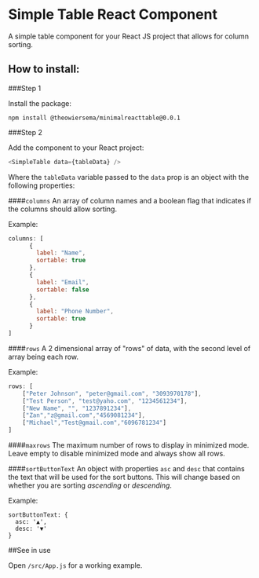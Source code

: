 # Simple Table React Component

A simple table component for your React JS project that allows for column sorting. 

## How to install:

###Step 1

Install the package: 

```
npm install @theowiersema/minimalreacttable@0.0.1
```

###Step 2

Add the component to your React project: 

```javascript
<SimpleTable data={tableData} />
```

Where the `tableData` variable passed to the `data` prop is an object with the following properties:

####`columns`
An array of column names and a boolean flag that indicates if the columns should allow sorting. 

Example: 

```javascript
columns: [
      {
        label: "Name",
        sortable: true
      },
      {
        label: "Email",
        sortable: false
      },
      {
        label: "Phone Number",
        sortable: true
      }
]
```

####`rows`
A 2 dimensional array of "rows" of data, with the second level of array being each row. 

Example: 

```javascript
rows: [
	["Peter Johnson", "peter@gmail.com", "3093970178"],
	["Test Person", "test@yaho.com", "1234561234"],
	["New Name", "", "1237891234"],
	["Zan","z@gmail.com","4569081234"],
	["Michael","Test@gmail.com","6096781234"]
]
```

####`maxrows`
The maximum number of rows to display in minimized mode. Leave empty to disable minimized mode and always show all rows. 

####`sortButtonText`
An object with properties `asc` and `desc` that contains the text that will be used for the sort buttons. This will change based on whether you are sorting *ascending* or *descending*. 

Example:
```
sortButtonText: {
  asc: '▲',
  desc: '▼'
}
```

##See in use

Open `/src/App.js` for a working example. 